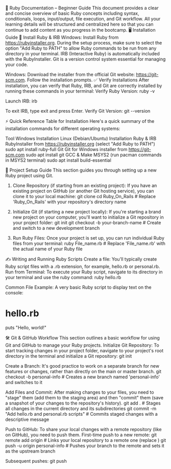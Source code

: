 📘 Ruby Documentation – Beginner Guide
This document provides a clear and concise overview of basic Ruby concepts including syntax, conditionals, loops, input/output, file execution, and Git workflow. All your learning details will be structured and centralized here so that you can continue to add content as you progress in the bootcamp.
🖥️ Installation Guide
🔧 Install Ruby & IRB
Windows:
Install Ruby from https://rubyinstaller.org.
During the setup process, make sure to select the option "Add Ruby to PATH" to allow Ruby commands to be run from any directory in your terminal.
IRB (Interactive Ruby) is automatically included with the RubyInstaller.
Git is a version control system essential for managing your code.

Windows: Download the installer from the official Git website: https://git-scm.com. Follow the installation prompts.
✅ Verify Installations
After installation, you can verify that Ruby, IRB, and Git are correctly installed by running these commands in your terminal:
Verify Ruby Version:
ruby -v


Launch IRB:
irb

To exit IRB, type exit and press Enter.
Verify Git Version:
git --version


⚡ Quick Reference Table for Installation
Here's a quick summary of the installation commands for different operating systems:


Tool
Windows Installation
Linux (Debian/Ubuntu) Installation
Ruby & IRB
RubyInstaller from https://rubyinstaller.org (select "Add Ruby to PATH")
sudo apt install ruby-full
Git
Git for Windows installer from https://git-scm.com
sudo apt install git
GCC & Make
MSYS2 (run pacman commands in MSYS2 terminal)
sudo apt install build-essential

🚀 Project Setup Guide
This section guides you through setting up a new Ruby project using Git.
1. Clone Repository (if starting from an existing project):
If you have an existing project on GitHub (or another Git hosting service), you can clone it to your local machine:
git clone <repo-url>
cd Ruby_On_Rails # Replace 'Ruby_On_Rails' with your repository's directory name


2. Initialize Git (if starting a new project locally):
If you're starting a brand new project on your computer, you'll want to initialize a Git repository in your project folder:
git init
git checkout -b your-branch-name # Create and switch to a new development branch


3. Run Ruby Files:
Once your project is set up, you can run individual Ruby files from your terminal:
ruby File_name.rb # Replace 'File_name.rb' with the actual name of your Ruby file


✍️ Writing and Running Ruby Scripts
Create a file: You'll typically create Ruby script files with a .rb extension, for example, hello.rb or personal.rb.
Run from Terminal: To execute your Ruby script, navigate to its directory in your terminal and use the ruby command:
ruby hello.rb


Common File Example: A very basic Ruby script to display text on the console:
# hello.rb
puts "Hello, world!"


🛠 Git & GitHub Workflow
This section outlines a basic workflow for using Git and GitHub to manage your Ruby projects.
Initialize Git Repository:
To start tracking changes in your project folder, navigate to your project's root directory in the terminal and initialize a Git repository:
git init


Create a Branch:
It's good practice to work on a separate branch for new features or changes, rather than directly on the main or master branch.
git checkout -b personal-info # Creates a new branch named 'personal-info' and switches to it


Add Files and Commit:
After making changes to your files, you need to "stage" them (add them to the staging area) and then "commit" them (save a snapshot of your changes to the repository's history).
git add . # Stages all changes in the current directory and its subdirectories
git commit -m "Add hello.rb and personal.rb scripts" # Commits staged changes with a descriptive message


Push to GitHub:
To share your local changes with a remote repository (like on GitHub), you need to push them.
First-time push to a new remote:
git remote add origin <repo-url> # Links your local repository to a remote one (replace <repo-url>)
git push -u origin personal-info # Pushes your branch to the remote and sets it as the upstream branch


Subsequent pushes:
git push


